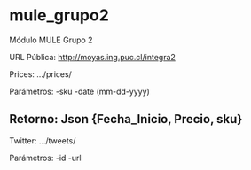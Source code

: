 # mule_grupo2
Módulo MULE Grupo 2

URL Pública: http://moyas.ing.puc.cl/integra2

Prices: .../prices/

Parámetros:
-sku
-date (mm-dd-yyyy)

Retorno: Json {Fecha_Inicio, Precio, sku}
--------------------------------------------------
Twitter: .../tweets/

Parámetros:
-id
-url

